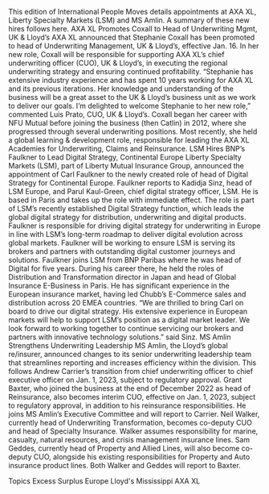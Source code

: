This edition of International People Moves details appointments at AXA XL, Liberty Specialty Markets (LSM) and MS Amlin.
A summary of these new hires follows here.
AXA XL Promotes Coxall to Head of Underwriting Mgmt, UK & Lloyd’s
AXA XL announced that Stephanie Coxall has been promoted to head of Underwriting Management, UK & Lloyd’s, effective Jan. 16.
In her new role, Coxall will be responsible for supporting AXA XL’s chief underwriting officer (CUO), UK & Lloyd’s, in executing the regional underwriting strategy and ensuring continued profitability.
“Stephanie has extensive industry experience and has spent 10 years working for AXA XL and its previous iterations. Her knowledge and understanding of the business will be a great asset to the UK & Lloyd’s business unit as we work to deliver our goals. I’m delighted to welcome Stephanie to her new role,” commented Luis Prato, CUO, UK & Lloyd’s.
Coxall began her career with NFU Mutual before joining the business (then Catlin) in 2012, where she progressed through several underwriting positions. Most recently, she held a global learning & development role, responsible for leading the AXA XL Academies for Underwriting, Claims and Reinsurance.
LSM Hires BNP’s Faulkner to Lead Digital Strategy, Continental Europe
Liberty Specialty Markets (LSM), part of Liberty Mutual Insurance Group, announced the appointment of Carl Faulkner to the newly created role of head of Digital Strategy for Continental Europe. Faulkner reports to Kadidja Sinz, head of LSM Europe, and Parul Kaul-Green, chief digital strategy officer, LSM. He is based in Paris and takes up the role with immediate effect.
The role is part of LSM’s recently established Digital Strategy function, which leads the global digital strategy for distribution, underwriting and digital products. Faulkner is responsible for driving digital strategy for underwriting in Europe in line with LSM’s long-term roadmap to deliver digital evolution across global markets. Faulkner will be working to ensure LSM is serving its brokers and partners with outstanding digital customer journeys and solutions.
Faulkner joins LSM from BNP Paribas where he was head of Digital for five years. During his career there, he held the roles of Distribution and Transformation director in Japan and head of Global Insurance E-Business in Paris. He has significant experience in the European insurance market, having led Chubb’s E-Commerce sales and distribution across 20 EMEA countries.
“We are thrilled to bring Carl on board to drive our digital strategy. His extensive experience in European markets will help to support LSM’s position as a digital market leader. We look forward to working together to continue servicing our brokers and partners with innovative technology solutions.” said Sinz.
MS Amlin Strengthens Underwriting Leadership
MS Amlin, the Lloyd’s global re/insurer, announced changes to its senior underwriting leadership team that streamlines reporting and increases efficiency within the division. This follows Andrew Carrier’s transition from chief underwriting officer to chief executive officer on Jan. 1, 2023, subject to regulatory approval.
Grant Baxter, who joined the business at the end of December 2022 as head of Reinsurance, also becomes interim CUO, effective on Jan. 1, 2023, subject to regulatory approval, in addition to his reinsurance responsibilities. He joins MS Amlin’s Executive Committee and will report to Carrier.
Neil Walker, currently head of Underwriting Transformation, becomes co-deputy CUO and head of Specialty Insurance. Walker assumes responsibility for marine, casualty, natural resources, and crisis management insurance lines.
Sam Geddes, currently head of Property and Allied Lines, will also become co-deputy CUO, alongside his existing responsibilities for Property and Auto insurance product lines. Both Walker and Geddes will report to Baxter.

Topics
Excess Surplus
Europe
Lloyd's
Mississippi
AXA XL
